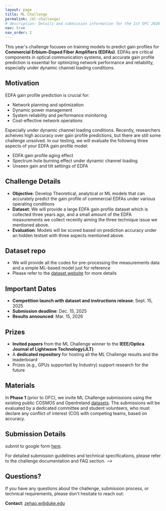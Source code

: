 ```yaml
---
layout: page
title: ML Challenge
permalink: /ml-challenge/
# description: Details and submission information for the 1st OFC 2026 ML Challenge.
nav: true
nav_order: 2
---
```



This year's challenge focuses on training models to predict gain profiles for **Commercial Erbium-Doped Fiber Amplifiers (EDFAs)**. EDFAs are critical components in optical communication systems, and accurate gain profile prediction is essential for optimizing network performance and reliability, especially under dynamic channel loading conditions.

## Motivation

EDFA gain profile prediction is crucial for:
- Network planning and optimization
- Dynamic power management
- System reliability and performance monitoring
- Cost-effective network operations

Especially under dynamic channel loading conditions. Recently, researchers acheives high accuracy over gain profile predictions, but there are still some challenge unsolved. In our testing, we will evaluate the following three aspects of your EDFA gain profile model: 
- EDFA gain profile aging effect
- Spectrum hole burning effect under dynamic channel loading 
- Unseen gain and tilt settings of EDFA

## Challenge Details

- **Objective**: Develop Theoretical, analytical or ML models that can accurately predict the gain profile of commercial EDFAs under various operating conditions
- **Dataset**: We will provide a large EDFA gain profile dataset which is collected three years ago, and a small amount of the EDFA measurements we collect recently aiming the three technique issue we mentioned above. 
- **Evaluation**: Models will be scored based on prediction accuracy under an hidden testset with three aspects mentioned above.

## Dataset repo 
- We will provide all the codes for pre-processing the measurements data and a simple ML-based model just for reference
- Please refer to the [dataset website]() for more details

## Important Dates

- **Competition launch with dataset and instructions release**: Sept. 15, 2025
- **Submission deadline**: Dec. 15, 2025
- **Results announced**: Mar. 15, 2026
<!-- - **Live competition and winners announced**: During OFC 2026 (Mar. 15–19) -->

## Prizes

- **Invited papers** from the ML Challenge winner to the **IEEE/Optica Journal of Lightwave Technology(JLT)**
- A **dedicated repository** for hosting all the ML Challenge results and the leaderboard
- Prizes (e.g., GPUs supported by Industry) support research for the future

## Materials

In **Phase 1** (prior to OFC), we invite ML Challenge submissions using the existing public COSMOS and OpenIreland [datasets](https://github.com/functions-lab/COSMOS-EDFA-Dataset). The submissions will be evaluated by a dedicated committee and student volunteers, who must declare any conflict of interest (COI) with competing teams, based on accuracy. 

<!-- - **Innovation**: Novel approaches and techniques used in developing the ML models;
- **Accuracy**: Average accuracy and tail accuracy of the developed ML models;
- **Efficiency**: Computational and training efficiency of the proposed solutions, and the amount of training data required to achieve the target accuracy performance. -->

## Submission Details

submit to google form [here](mailto:zehao.w@duke.edu).

For detailed submission guidelines and technical specifications, please refer to the challenge documentation and FAQ section. -->

## Questions?

If you have any questions about the challenge, submission process, or technical requirements, please don't hesitate to reach out:

**Contact**: [zehao.w@duke.edu](mailto:zehao.w@duke.edu)

